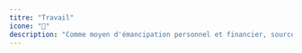 ```yaml
---
titre: "Travail"
icone: "💼"
description: "Comme moyen d'émancipation personnel et financier, source de dignité et d'accomplissement."
---
```


